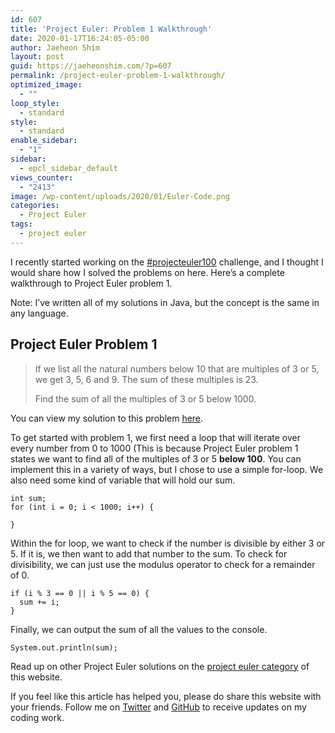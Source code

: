 ```yaml
---
id: 607
title: 'Project Euler: Problem 1 Walkthrough'
date: 2020-01-17T16:24:05-05:00
author: Jaeheon Shim
layout: post
guid: https://jaeheonshim.com/?p=607
permalink: /project-euler-problem-1-walkthrough/
optimized_image:
  - ""
loop_style:
  - standard
style:
  - standard
enable_sidebar:
  - "1"
sidebar:
  - epcl_sidebar_default
views_counter:
  - "2413"
image: /wp-content/uploads/2020/01/Euler-Code.png
categories:
  - Project Euler
tags:
  - project euler
---
```

I recently started working on the [#projecteuler100](https://www.freecodecamp.org/news/projecteuler100-coding-challenge-competitive-programming/) challenge, and I thought I would share how I solved the problems on here. Here&#8217;s a complete walkthrough to Project Euler problem 1.

Note: I&#8217;ve written all of my solutions in Java, but the concept is the same in any language.

## Project Euler Problem 1

<blockquote class="wp-block-quote">
  <p>
    If we list all the natural numbers below 10 that are multiples of 3 or 5, we get 3, 5, 6 and 9. The sum of these multiples is 23.
  </p>
  
  <p>
    Find the sum of all the multiples of 3 or 5 below 1000.
  </p>
</blockquote>

You can view my solution to this problem [here](https://github.com/jaeheonshim/projecteuler100/blob/master/src/com/jaeheonshim/projecteuler/Euler1.java). 

To get started with problem 1, we first need a loop that will iterate over every number from 0 to 1000 (This is because Project Euler problem 1 states we want to find all of the multiples of 3 or 5 **below 100**. You can implement this in a variety of ways, but I chose to use a simple for-loop. We also need some kind of variable that will hold our sum.

<pre class="wp-block-code"><code>int sum;
for (int i = 0; i &lt; 1000; i++) {
  
}</code></pre>

Within the for loop, we want to check if the number is divisible by either 3 or 5. If it is, we then want to add that number to the sum. To check for divisibility, we can just use the modulus operator to check for a remainder of 0.

<pre class="wp-block-code"><code>if (i % 3 == 0 || i % 5 == 0) {
  sum += i;
}</code></pre>

Finally, we can output the sum of all the values to the console.

<pre class="wp-block-code"><code>System.out.println(sum);</code></pre>

Read up on other Project Euler solutions on the [project euler category](https://jaeheonshim.com/category/project-euler/) of this website.

If you feel like this article has helped you, please do share this website with your friends. Follow me on [Twitter](https://twitter.com/jaeheonshim) and [GitHub](https://github.com/jaeheonshim) to receive updates on my coding work.